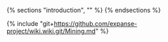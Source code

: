 {% sections "introduction", "" %}
{% endsections %}

{% include "git+https://github.com/expanse-project/wiki.wiki.git/Mining.md" %}